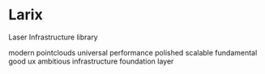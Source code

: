 # Larix
Laser Infrastructure library

modern
pointclouds
universal
performance
polished
scalable
fundamental
good ux
ambitious 
infrastructure
foundation layer
